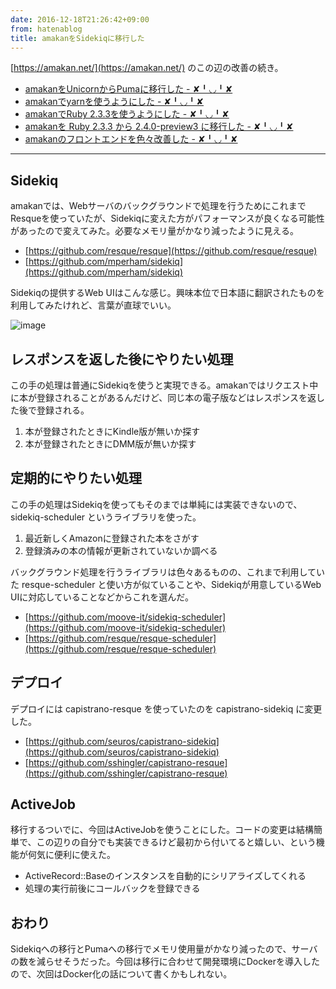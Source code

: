 ```yaml
---
date: 2016-12-18T21:26:42+09:00
from: hatenablog
title: amakanをSidekiqに移行した
---
```

[https://amakan.net/](https://amakan.net/) のこの辺の改善の続き。

- [amakanをUnicornからPumaに移行した - ✘╹◡╹✘](http://r7kamura.hatenablog.com/entry/2016/12/08/001413)
- [amakanでyarnを使うようにした - ✘╹◡╹✘](http://r7kamura.hatenablog.com/entry/2016/12/08/061203)
- [amakanでRuby 2.3.3を使うようにした - ✘╹◡╹✘](http://r7kamura.hatenablog.com/entry/2016/12/09/201115)
- [amakanを Ruby 2.3.3 から 2.4.0-preview3 に移行した - ✘╹◡╹✘](http://r7kamura.hatenablog.com/entry/2016/12/10/221600)
- [amakanのフロントエンドを色々改善した - ✘╹◡╹✘](http://r7kamura.hatenablog.com/entry/2016/12/13/074119)

* * *

## Sidekiq

amakanでは、Webサーバのバックグラウンドで処理を行うためにこれまでResqueを使っていたが、Sidekiqに変えた方がパフォーマンスが良くなる可能性があったので変えてみた。必要なメモリ量がかなり減ったように見える。

- [https://github.com/resque/resque](https://github.com/resque/resque)
- [https://github.com/mperham/sidekiq](https://github.com/mperham/sidekiq)

Sidekiqの提供するWeb UIはこんな感じ。興味本位で日本語に翻訳されたものを利用してみたけれど、言葉が直球でいい。

![image](https://cloud.githubusercontent.com/assets/111689/21296863/a3670750-c5b8-11e6-9342-0f177854a011.png)

## レスポンスを返した後にやりたい処理

この手の処理は普通にSidekiqを使うと実現できる。amakanではリクエスト中に本が登録されることがあるんだけど、同じ本の電子版などはレスポンスを返した後で登録される。

1. 本が登録されたときにKindle版が無いか探す
2. 本が登録されたときにDMM版が無いか探す

## 定期的にやりたい処理

この手の処理はSidekiqを使ってもそのまでは単純には実装できないので、sidekiq-scheduler というライブラリを使った。

1. 最近新しくAmazonに登録された本をさがす
2. 登録済みの本の情報が更新されていないか調べる

バックグラウンド処理を行うライブラリは色々あるものの、これまで利用していた resque-scheduler と使い方が似ていることや、Sidekiqが用意しているWeb UIに対応していることなどからこれを選んだ。

- [https://github.com/moove-it/sidekiq-scheduler](https://github.com/moove-it/sidekiq-scheduler)
- [https://github.com/resque/resque-scheduler](https://github.com/resque/resque-scheduler)

## デプロイ

デプロイには capistrano-resque を使っていたのを capistrano-sidekiq に変更した。

- [https://github.com/seuros/capistrano-sidekiq](https://github.com/seuros/capistrano-sidekiq)
- [https://github.com/sshingler/capistrano-resque](https://github.com/sshingler/capistrano-resque)

## ActiveJob

移行するついでに、今回はActiveJobを使うことにした。コードの変更は結構簡単で、この辺りの自分でも実装できるけど最初から付いてると嬉しい、という機能が何気に便利に使えた。

- ActiveRecord::Baseのインスタンスを自動的にシリアライズしてくれる
- 処理の実行前後にコールバックを登録できる

## おわり

Sidekiqへの移行とPumaへの移行でメモリ使用量がかなり減ったので、サーバの数を減らせそうだった。今回は移行に合わせて開発環境にDockerを導入したので、次回はDocker化の話について書くかもしれない。

